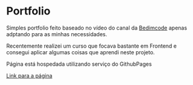 <h1>Portfolio</h1>

<p>
    Simples portfolio feito baseado no vídeo do canal da 
    <a href="https://www.youtube.com/channel/UCgkDs77BoEhMIgRUB4MKrtQ">Bedimcode</a> apenas adptando para as minhas necessidades.
</p>
<p>Recentemente realizei um curso que focava bastante em Frontend e consegui aplicar algumas coisas que aprendi neste projeto.</p>
<p>Página está hospedada utilizando serviço do GithubPages </p>

<a href="https://www.portfolio.matheusvicente.dev.br/">Link para a página</a> 
